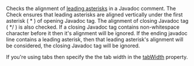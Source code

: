 Checks the alignment of [leading
asterisks](https://docs.oracle.com/en/java/javase/14/docs/specs/javadoc/doc-comment-spec.html#leading-asterisks)
in a Javadoc comment. The Check ensures that leading asterisks are
aligned vertically under the first asterisk ( \* ) of opening Javadoc
tag. The alignment of closing Javadoc tag ( \*/ ) is also checked. If a
closing Javadoc tag contains non-whitespace character before it then
it's alignment will be ignored. If the ending javadoc line contains a
leading asterisk, then that leading asterisk's alignment will be
considered, the closing Javadoc tag will be ignored.

If you're using tabs then specify the the tab width in the
[tabWidth](../../config.html#tabWidth) property.

